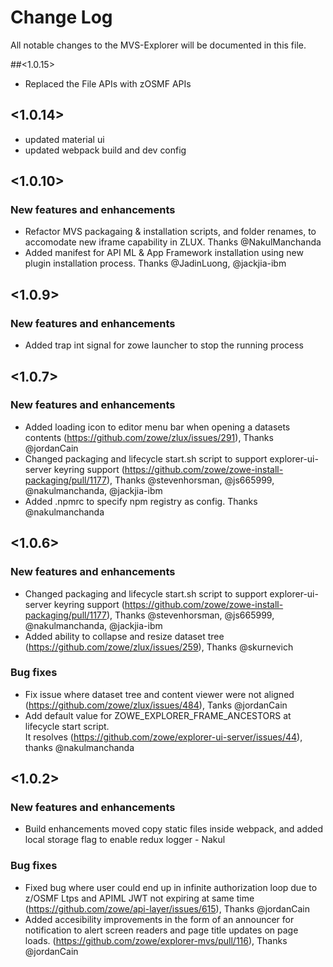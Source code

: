 # Change Log
All notable changes to the MVS-Explorer will be documented in this file.

##<1.0.15>
- Replaced the File APIs with zOSMF APIs

## <1.0.14>
- updated material ui
- updated webpack build and dev config

## <1.0.10>

### New features and enhancements
- Refactor MVS packagaing & installation scripts, and folder renames, to accomodate new iframe capability in ZLUX. Thanks @NakulManchanda
- Added manifest for API ML & App Framework installation using new plugin installation process. Thanks @JadinLuong, @jackjia-ibm

## <1.0.9>

### New features and enhancements

- Added trap int signal for zowe launcher to stop the running process

## <1.0.7>

### New features and enhancements

- Added loading icon to editor menu bar when opening a datasets contents (https://github.com/zowe/zlux/issues/291), Thanks @jordanCain
- Changed packaging and lifecycle start.sh script to support explorer-ui-server keyring support (https://github.com/zowe/zowe-install-packaging/pull/1177), Thanks @stevenhorsman, @js665999, @nakulmanchanda, @jackjia-ibm
- Added .npmrc to specify npm registry as config. Thanks @nakulmanchanda 

## <1.0.6>

### New features and enhancements

- Changed packaging and lifecycle start.sh script to support explorer-ui-server keyring support (https://github.com/zowe/zowe-install-packaging/pull/1177), Thanks @stevenhorsman, @js665999, @nakulmanchanda, @jackjia-ibm
- Added ability to collapse and resize dataset tree (https://github.com/zowe/zlux/issues/259), Thanks @skurnevich

### Bug fixes

- Fix issue where dataset tree and content viewer were not aligned (https://github.com/zowe/zlux/issues/484), Tanks @jordanCain
- Add default value for ZOWE_EXPLORER_FRAME_ANCESTORS at lifecycle start script.           
  It resolves (https://github.com/zowe/explorer-ui-server/issues/44), thanks @nakulmanchanda

## <1.0.2>

### New features and enhancements
<!--- - Format: Added support for <xx>. (Issue/PR number) [Doc link if any] [Thanks @contributor] --->
- Build enhancements moved copy static files inside webpack, and added local storage flag to enable redux logger - Nakul

### Bug fixes
<!--- - Format: Fixed <xx>. (Issue/PR number) [Doc link if any] [Thanks @contributor] --->
- Fixed bug where user could end up in infinite authorization loop due to z/OSMF Ltps and APIML JWT not expiring at same time (https://github.com/zowe/api-layer/issues/615), Thanks @jordanCain
- Added accesibility improvements in the form of an announcer for notification to alert screen readers and
page title updates on page loads. (https://github.com/zowe/explorer-mvs/pull/116), Thanks @jordanCain
